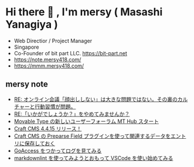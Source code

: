 # Hi there 👋 , I'm mersy ( Masashi Yanagiya )

- Web Directior / Project Manager
- Singapore
- Co-Founder of bit part LLC. https://bit-part.net
- https://note.mersy418.com/
- https://mmm.mersy418.com/

## mersy note
<!-- BLOG-POST-LIST:START -->
- [RE: オンライン会議「顔出ししない」は大きな問題ではない。その裏のカルチャーと行動習慣が問題。](https://note.mersy418.com/article/diary20230727?utm_source=feed)
- [RE:「いかがでしょうか？」をやめてみませんか？](https://note.mersy418.com/article/diary20230726?utm_source=feed)
- [Movable Type の新しいユーザーフォーラム MT Hub スタート](https://note.mersy418.com/article/mtq-to-mthub?utm_source=feed)
- [Craft CMS 4.4.15 リリース！](https://note.mersy418.com/article/craftcms-4-4-15-released?utm_source=feed)
- [Craft CMS の ﻿Preparse Field プラグインを使って関連するデータをエントリに保存しておく](https://note.mersy418.com/article/craftcms-preparse-field?utm_source=feed)
- [GoAccess をつかってログを見てみる](https://note.mersy418.com/article/goaccess-access-log?utm_source=feed)
- [markdownlint を使ってみようとおもって VSCode を使い始めてみる](https://note.mersy418.com/article/vscode-markdownlint?utm_source=feed)
<!-- BLOG-POST-LIST:END -->
